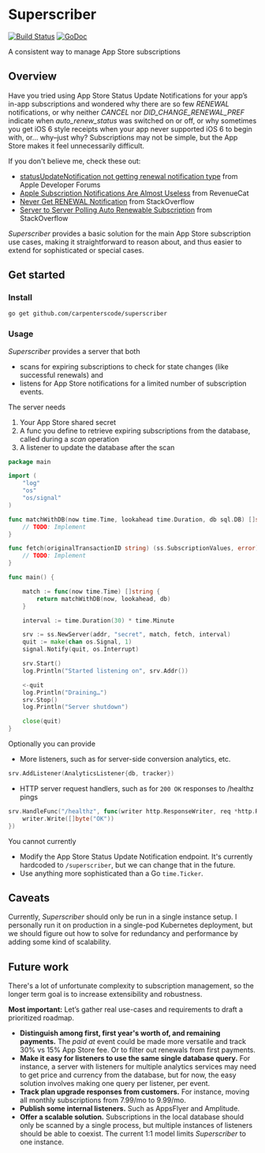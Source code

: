 # Superscriber

[![Build Status](https://travis-ci.org/carpenterscode/superscriber.svg?branch=master)](https://travis-ci.org/carpenterscode/superscriber)
[![GoDoc](https://godoc.org/github.com/carpenterscode/superscriber?status.svg)](https://godoc.org/github.com/carpenterscode/superscriber)

A consistent way to manage App Store subscriptions

## Overview

Have you tried using App Store Status Update Notifications for your app’s in-app subscriptions
and wondered why there are so few _RENEWAL_ notifications, or why neither _CANCEL_ nor
_DID_CHANGE_RENEWAL_PREF_ indicate when _auto_renew_status_ was switched on or off,
or why sometimes you get iOS 6 style receipts when your app never supported iOS 6 to begin with,
or… why–just why? Subscriptions may not be simple, but the App Store makes it feel unnecessarily
difficult.

If you don't believe me, check these out:

- [statusUpdateNotification not getting renewal notification type](https://forums.developer.apple.com/message/283579#283579) from Apple Developer Forums
- [Apple Subscription Notifications Are Almost Useless](https://www.revenuecat.com/2018/09/24/apple-subscription-notifications-are-almost-useless) from RevenueCat
- [Never Get RENEWAL Notification](https://stackoverflow.com/q/48049771/5477264) from StackOverflow
- [Server to Server Polling Auto Renewable Subscription](https://stackoverflow.com/q/50947948/5477264) from StackOverflow

_Superscriber_ provides a basic solution for the main App Store subscription use cases, making
it straightforward to reason about, and thus easier to extend for sophisticated or special cases.

## Get started

### Install

```sh
go get github.com/carpenterscode/superscriber
```

### Usage

_Superscriber_ provides a server that both

- scans for expiring subscriptions to check for state changes (like successful renewals) and
- listens for App Store notifications for a limited number of subscription events.

The server needs

1.  Your App Store shared secret
2.  A func you define to retrieve expiring subscriptions from the database, called during a _scan_
    operation
3.  A listener to update the database after the scan

```go
package main

import (
	"log"
	"os"
	"os/signal"
)

func matchWithDB(now time.Time, lookahead time.Duration, db sql.DB) []string {
	// TODO: Implement
}

func fetch(originalTransactionID string) (ss.SubscriptionValues, error) {
	// TODO: Implement
}

func main() {

	match := func(now time.Time) []string {
		return matchWithDB(now, lookahead, db)
	}

	interval := time.Duration(30) * time.Minute

	srv := ss.NewServer(addr, "secret", match, fetch, interval)
	quit := make(chan os.Signal, 1)
	signal.Notify(quit, os.Interrupt)

	srv.Start()
	log.Println("Started listening on", srv.Addr())

	<-quit
	log.Println("Draining…")
	srv.Stop()
	log.Println("Server shutdown")

	close(quit)
}
```

Optionally you can provide

- More listeners, such as for server-side conversion analytics, etc.

```go
srv.AddListener(AnalyticsListener{db, tracker})
```

- HTTP server request handlers, such as for `200 OK` responses to /healthz pings

```go
srv.HandleFunc("/healthz", func(writer http.ResponseWriter, req *http.Request) {
	writer.Write([]byte("OK"))
})
```

You cannot currently

- Modify the App Store Status Update Notification endpoint. It's currently hardcoded to
  `/superscriber`, but we can change that in the future.
- Use anything more sophisticated than a Go `time.Ticker`.

## Caveats

Currently, _Superscriber_ should only be run in a single instance setup. I personally run it on
production in a single-pod Kubernetes deployment, but we should figure out how to solve for
redundancy and performance by adding some kind of scalability.

## Future work

There's a lot of unfortunate complexity to subscription management, so the longer term goal is to
increase extensibility and robustness.

**Most important:** Let’s gather real use-cases and requirements to draft a prioritized roadmap.

- **Distinguish among first, first year's worth of, and remaining payments.** The _paid at_ event
  could be made more versatile and track 30% vs 15% App Store fee. Or to filter out renewals from
  first payments.
- **Make it easy for listeners to use the same single database query.** For instance, a server with
  listeners for multiple analytics services may need to get price and currency from the database,
  but for now, the easy solution involves making one query per listener, per event.
- **Track plan upgrade responses from customers.** For instance, moving all monthly subscriptions
  from 7.99/mo to 9.99/mo.
- **Publish some internal listeners.** Such as AppsFlyer and Amplitude.
- **Offer a scalable solution.** Subscriptions in the local database should only be scanned by a
  single process, but multiple instances of listeners should be able to coexist. The current 1:1
  model limits _Superscriber_ to one instance.
